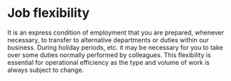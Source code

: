 # Job flexibility

It is an express condition of employment that you are prepared, whenever necessary, to transfer to alternative departments or duties within our business. During holiday periods, etc. it may be necessary for you to take over some duties normally performed by colleagues. This flexibility is essential for operational efficiency as the type and volume of work is always subject to change.
